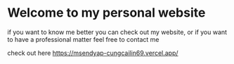 # Welcome to my personal website

if you want to know me better you can check out my website, or if you want to have a professional matter feel free to contact me

check out here
https://msendyap-cungcailin69.vercel.app/
